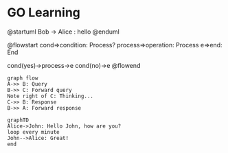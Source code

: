 # GO Learning


@startuml
Bob -> Alice : hello
@enduml


@flowstart
cond=>condition: Process?
process=>operation: Process
e=>end: End

cond(yes)->process->e
cond(no)->e
@flowend

``` mermaid
graph flow
A->> B: Query
B->> C: Forward query
Note right of C: Thinking...
C->> B: Response
B->> A: Forward response
```
``` mermaid
graphTD
Alice->John: Hello John, how are you?
loop every minute
John-->Alice: Great!
end
```
